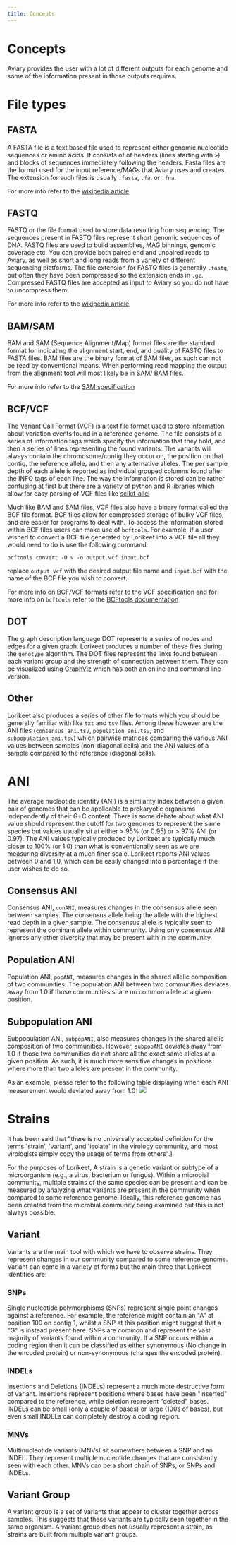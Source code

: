 ```yaml
---
title: Concepts
---
```


Concepts
========

Aviary provides the user with a lot of different outputs for each genome and some of the information present
in those outputs requires.

# File types

## FASTA

A FASTA file is a text based file used to represent either genomic nucleotide sequences or amino acids. It consists of 
of headers (lines starting with `>`) and blocks of sequences immediately following the headers. Fasta files are the format
used for the input reference/MAGs that Aviary uses and creates. The extension for such files is usually `.fasta`, `.fa`, or `.fna`.

For more info refer to the [wikipedia article](https://en.wikipedia.org/wiki/FASTA_format)

## FASTQ

FASTQ or the file format used to store data resulting from sequencing. The sequences present in FASTQ files represent short 
genomic sequences of DNA. FASTQ files are used to build assemblies, MAG binnings, genomic coverage etc. You can provide 
both paired end and unpaired reads to Aviary, as well as short and long reads from a variety of different sequencing platforms.
The file extension for FASTQ files is generally `.fastq`, but often they have been compressed so the extension ends in `.gz`.
Compressed FASTQ files are accepted as input to Aviary so you do not have to uncompress them.

For more info refer to the [wikipedia article](https://en.wikipedia.org/wiki/FASTQ_format)

## BAM/SAM

BAM and SAM (Sequence Alignment/Map) format files are the standard format for indicating the alignment start, end, and quality
of FASTQ files to FASTA files. BAM files are the binary format of SAM files, as such can not be read by conventional means.
When performing read mapping the output from the alignment tool will most likely be in SAM/ BAM files. 

For more info refer to the [SAM specification](https://samtools.github.io/hts-specs/SAMv1.pdf)

## BCF/VCF

The Variant Call Format (VCF) is a text file format used to store information about variation events found in a reference
genome. The file consists of a series of information tags which specify the information that they hold, and then a series
of lines representing the found variants. The variants will always contain the chromosome/contig they occur on, the position on 
that contig, the reference allele, and then any alternative alleles. The per sample depth of each allele is reported as 
 individual grouped columns found after the INFO tags of each line. The way the information is stored can be rather confusing
at first but there are a variety of python and R libraries which allow for easy parsing of VCF files like [scikit-allel](https://scikit-allel.readthedocs.io/en/stable/)

Much like BAM and SAM files, VCF files also have a binary format called the BCF file format. BCF files allow for compressed
storage of bulky VCF files, and are easier for programs to deal with. To access the information stored within BCF files users 
can make use of `bcftools`. For example, if a user wished to convert a BCF file generated by Lorikeet into a VCF file all they 
would need to do is use the following command:
```
bcftools convert -O v -o output.vcf input.bcf
```
replace `output.vcf` with the desired output file name and `input.bcf` with the name of the BCF file you wish to convert.

For more info on BCF/VCF formats refer to the [VCF specification](https://samtools.github.io/hts-specs/VCFv4.2.pdf) and
for more info on `bcftools` refer to the [BCFtools documentation](https://samtools.github.io/bcftools/bcftools.html)

## DOT

The graph description language DOT represents a series of nodes and edges for a given graph. Lorikeet produces a number of 
these files during the `genotype` algorithm. The DOT files represent the links found between each variant group and the strength of
 connection between them. They can be visualized using [GraphViz](https://graphviz.org/doc/info/lang.html)
which has both an online and command line version.


## Other

Lorikeet also produces a series of other file formats which you should be generally familiar with like `txt` and `tsv` files.
Among these however are the ANI files (`consensus_ani.tsv`, `population_ani.tsv`, and `subpopulation_ani.tsv`) which 
pairwise matrices comparing the various ANI values between samples (non-diagonal cells) and the ANI values of a sample compared
to the reference (diagonal cells).

# ANI

The average nucleotide identity (ANI) is a similarity index between a given pair of genomes that can be applicable to 
prokaryotic organisms independently of their G+C content. There is some debate about what ANI value should represent the cutoff
for two genomes to represent the same species but values usually sit at either > 95% (or 0.95) or > 97% ANI (or 0.97). The ANI values typically produced
by Lorikeet are typically much closer to 100% (or 1.0) than what is conventionally seen as we are measuring diversity at a much finer 
scale. Lorikeet reports ANI values between 0 and 1.0, which can be easily changed into a percentage if the user wishes to do so.

## Consensus ANI

Consensus ANI, `conANI`, measures changes in the consensus allele seen between samples. The consensus allele being the allele
with the highest read depth in a given sample. The consensus allele is typically seen to represent the dominant allele within 
community. Using only consensus ANI ignores any other diversity that may be present with in the community.

## Population ANI

Population ANI, `popANI`, measures changes in the shared allelic composition of two communities. The population ANI between two
communities deviates away from 1.0 if those communities share no common allele at a given position.

## Subpopulation ANI

Subpopulation ANI, `subpopANI`, also measures changes in the shared allelic composition of two communities. However,
`subpopANI` deviates away from 1.0 if those two communities do not share all the exact same alleles at a given position.
As such, it is much more sensitive changes in positions where more than two alleles are present in the community.

As an example, please refer to the following table displaying when each ANI measurement would deviated away from 1.0:
![](/figures/ani_table.png)

# Strains

It has been said that "there is no universally accepted definition for the terms 'strain', 'variant', and 'isolate' in 
the virology community, and most virologists simply copy the usage of terms from others".[1](https://www.ncbi.nlm.nih.gov/pmc/articles/PMC3535543/)

For the purposes of Lorikeet, A strain is a genetic variant or subtype of a microorganism (e.g., a virus, bacterium or fungus).
Within a microbial community, multiple strains of the same species can be present and can be measured by analyzing what variants
are present in the community when compared to some reference genome. Ideally, this reference genome has been created from the
microbial community being examined but this is not always possible.

## Variant

Variants are the main tool with which we have to observe strains. They represent changes in our community compared to some
reference genome. Variant can come in a variety of forms but the main three that Lorikeet identifies are:

### SNPs

Single nucleotide polymorphisms (SNPs) represent single point changes against a reference. For example, the reference might
contain an "A" at position 100 on contig 1, whilst a SNP at this position might suggest that a "G" is instead present here.
SNPs are common and represent the vast majority of variants found within a community. If a SNP occurs within a coding region
then it can be classified as either synonymous (No change in the encoded protein) or non-synonymous (changes the encoded protein).

### INDELs

Insertions and Deletions (INDELs) represent a much more destructive form of variant. Insertions represent positions where bases
 have been "inserted" compared to the reference, while deletion represent "deleted" bases. INDELs can be small (only a couple of bases)
or large (100s of bases), but even small INDELs can completely destroy a coding region.

### MNVs

Multinucleotide variants (MNVs) sit somewhere between a SNP and an INDEL. They represent multiple nucleotide changes that are
consistently seen with each other. MNVs can be a short chain of SNPs, or SNPs and INDELs.

## Variant Group

A variant group is a set of variants that appear to cluster together across samples. This suggests that these variants
are typically seen together in the same organism. A variant group does not usually represent a strain, as strains are built from
multiple variant groups.
